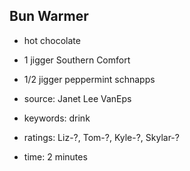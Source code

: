 Bun Warmer
----------

- hot chocolate
- 1 jigger Southern Comfort
- 1/2 jigger peppermint schnapps

- source: Janet Lee VanEps
- keywords: drink
- ratings: Liz-?, Tom-?, Kyle-?, Skylar-?
- time: 2 minutes
